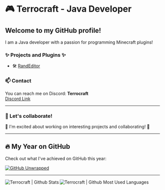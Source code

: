 # 🎮 Terrocraft - Java Developer

## Welcome to my GitHub profile!

I am a Java developer with a passion for programming Minecraft plugins!

### ✨ Projects and Plugins ✨

- 🛠️ [RandEditor](https://github.com/Terrocraft/Randeditor)

### 📫 Contact

You can reach me on Discord: **Terrocraft**  
[Discord Link](https://discord.com/users/Terrocraft)

---

### 🚀 Let's collaborate!

🌟 I'm excited about working on interesting projects and collaborating! 🌟

---

## 🔥 My Year on GitHub

Check out what I've achieved on GitHub this year:

[![GitHub Unwrapped](https://githubunwrapped.com/Terrocraft/badge)](https://githubunwrapped.com/Terrocraft)

---

<img align="left" alt="Terrocraft | Github Stats" src="https://github-readme-stats.vercel.app/api?username=Terrocraft&count_private=true&show_icons=true&hide_border=true5&bg_color=30,e96443,904e95&title_color=fff&text_color=fff" />
<img align="left" alt="Terrocraft | Github Most Used Languages" src="https://github-readme-stats.vercel.app/api/top-langs/?username=Terrocraft&count_private=true&show_icons=true&hide_border=true5&bg_color=30,e96443,904e95&title_color=fff&text_color=fff" />
